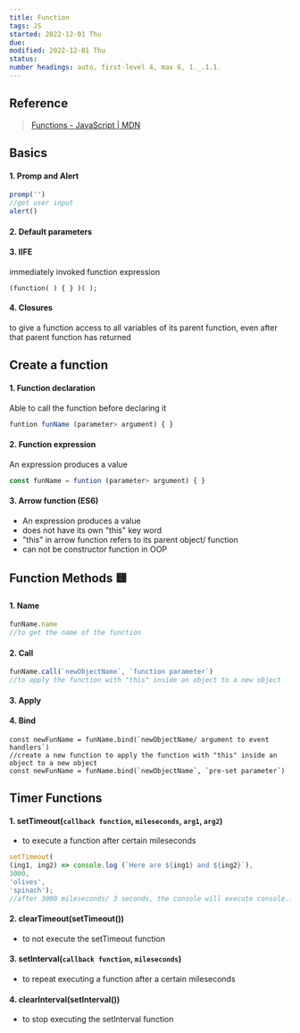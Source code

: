 ```yaml
---
title: Function
tags: JS
started: 2022-12-01 Thu
due: 
modified: 2022-12-01 Thu
status: 
number headings: auto, first-level 4, max 6, 1._.1.1.
---
```

## Reference
>[Functions - JavaScript | MDN](https://developer.mozilla.org/en-US/docs/Web/JavaScript/Guide/Functions)
## Basics
#### 1. Promp and Alert
```js
promp('')
//get user input
alert()
```
#### 2. Default parameters
#### 3. IIFE
immediately invoked function expression
```JS
(function( ) { } )( );
```
#### 4. Closures
to give a function access to all variables of its parent function, even after that parent function has returned
## Create a function
#### 1. Function declaration
Able to call the function before declaring it
```js
funtion funName (parameter> argument) { }
```
#### 2. Function expression
An expression produces a value
```js
const funName = funtion (parameter> argument) { }
```
#### 3. Arrow function (ES6)
- An expression produces a value
- does not have its own "this" key word
- "this" in arrow function refers to its parent object/ function
- can not be constructor function in OOP
## Function Methods 🟨
#### 1. Name
```js
funName.name
//to get the name of the function
```
#### 2. Call
```js
funName.call(`newObjectName`, `function parameter`)
//to apply the function with "this" inside an object to a new object
```
#### 3. Apply
#### 4. Bind
```JS
const newFunName = funName.bind(`newObjectName/ argument to event handlers`)
//create a new function to apply the function with "this" inside an object to a new object
const newFunName = funName.bind(`newObjectName`, `pre-set parameter`)
```
## Timer Functions
#### 1. setTimeout(`callback function`, `mileseconds`, `arg1`, `arg2`)
- to execute a function after certain mileseconds
```js
setTimeout(
(ing1, ing2) => console.log (`Here are ${ing1} and ${ing2}`), 
3000, 
'olives', 
'spinach');
//after 3000 mileseconds/ 3 seconds, the console will execute console.log
```
#### 2. clearTimeout(setTimeout())
- to not execute the setTimeout function
#### 3. setInterval(`callback function`, `mileseconds`)
- to repeat executing a function after a certain mileseconds
#### 4. clearInterval(setInterval())
- to stop executing the setInterval function